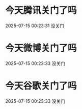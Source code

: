 # 今天腾讯关门了吗

2025-07-15 00:23:31 没关门

# 今天微博关门了吗

2025-07-15 00:23:33 没关门

# 今天谷歌关门了吗

2025-07-15 00:23:33 没关门

